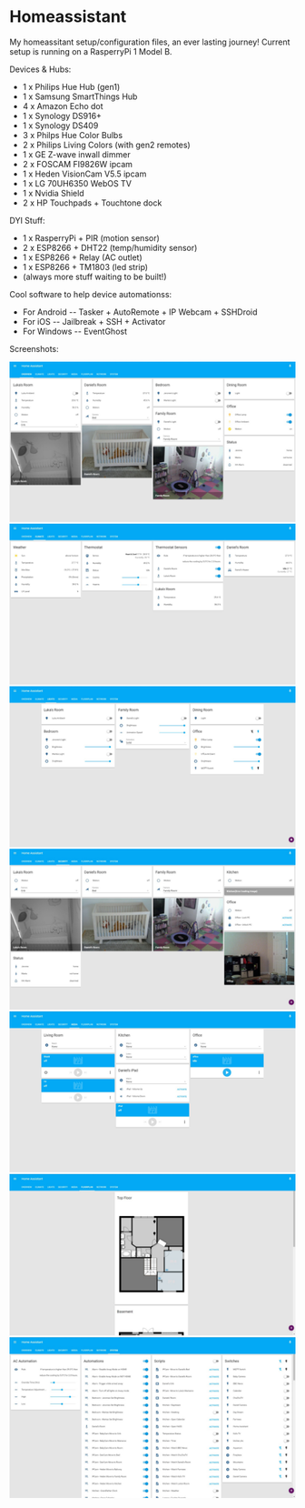 # Homeassistant
My homeassitant setup/configuration files, an ever lasting journey!
Current setup is running on a RasperryPi 1 Model B.

Devices & Hubs:
- 1 x Philips Hue Hub (gen1)
- 1 x Samsung SmartThings Hub
- 4 x Amazon Echo dot
- 1 x Synology DS916+
- 1 x Synology DS409
- 3 x Philps Hue Color Bulbs
- 2 x Philips Living Colors (with gen2 remotes)
- 1 x GE Z-wave inwall dimmer
- 2 x FOSCAM FI9826W ipcam
- 1 x Heden VisionCam V5.5 ipcam
- 1 x LG 70UH6350 WebOS TV
- 1 x Nvidia Shield
- 2 x HP Touchpads + Touchtone dock 

DYI Stuff:
- 1 x RasperryPi + PIR (motion sensor)
- 2 x ESP8266 + DHT22 (temp/humidity sensor)
- 1 x ESP8266 + Relay (AC outlet)
- 1 x ESP8266 + TM1803 (led strip)
- (always more stuff waiting to be built!)

Cool software to help device automationss:
- For Android
-- Tasker + AutoRemote + IP Webcam + SSHDroid
- For iOS
-- Jailbreak + SSH + Activator
- For Windows
-- EventGhost

Screenshots:

![ScreenShot](/images/overview.jpeg)
![ScreenShot](/images/climate.jpeg)
![ScreenShot](/images/lights.jpeg)
![ScreenShot](/images/security.jpeg)
![ScreenShot](/images/media.jpeg)
![ScreenShot](/images/floorplan.jpeg)
![ScreenShot](/images/system.jpeg)

